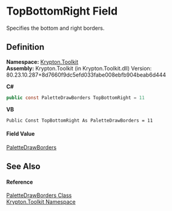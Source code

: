 # TopBottomRight Field


Specifies the bottom and right borders.



## Definition
**Namespace:** <a href="79d2eac2-21f4-54ff-7552-b20c33c30600.md">Krypton.Toolkit</a>  
**Assembly:** Krypton.Toolkit (in Krypton.Toolkit.dll) Version: 80.23.10.287+8d7660f9dc5efd033fabe008ebfb904beab6d444

**C#**
``` C#
public const PaletteDrawBorders TopBottomRight = 11
```
**VB**
``` VB
Public Const TopBottomRight As PaletteDrawBorders = 11
```



#### Field Value
<a href="57c04dd4-2ce7-4f51-9b17-f9d26d39fa4e.md">PaletteDrawBorders</a>

## See Also


#### Reference
<a href="57c04dd4-2ce7-4f51-9b17-f9d26d39fa4e.md">PaletteDrawBorders Class</a>  
<a href="79d2eac2-21f4-54ff-7552-b20c33c30600.md">Krypton.Toolkit Namespace</a>  
